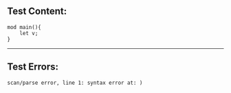 
Test Content: 
-------------------------
```
mod main(){
    let v;
}
```
------------------------

Test Errors:
-------------------------
```
scan/parse error, line 1: syntax error at: )
```
